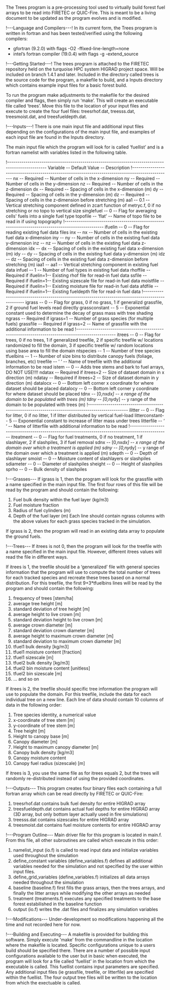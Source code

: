 The Trees program is a pre-processing tool used to virtually build forest fuel arrays to be read into FIRETEC or QUIC-Fire. This is meant to be a living document to be updated as the program evolves and is modified.


!---Language and Compilers---!
In its current form, the Trees program is written in fortran and has been tested/verified using the following compilers:
- gfortran (9.2.0) with flags -O2 -ffixed-line-length=none
- intel’s fortran compiler (19.0.4) with flags -g -extend_source

!---Getting Started---!
The trees program is attached to the FIRETEC repository held on the turquoise HPC system HIGRAD project space. Will be included on branch 1.4.1 and later. Included in the directory called trees is the source code for the program, a makefile to build, and a Inputs directory which contains example input files for a basic forest build.

To run the program make adjustments to the makefile for the desired compiler and flags, then simply run ‘make’. This will create an executable file called ‘trees’. Move this file to the location of your input files and execute to create the four fuel files: treesrhof.dat, treesss.dat, treesmoist.dat, and treesfueldepth.dat.


!---Inputs---!
There is one main input file and additional input files depending on the configurations of the main input file, and examples of each input file are found in the Inputs directory.

The main input file which the program will look for is called ‘fuellist’ and is a fortran namelist with variables listed in the following table.

!-------------------------------------------------------------------------------------------------
Variable -- Default Value -- Description
!-------------------------------------------------------------------------------------------------
nx            -- Required             -- Number of cells in the x-dimension
ny            -- Required             -- Number of cells in the y-dimension
nz            -- Required             -- Number of cells in the z-dimension
dx            -- Required             -- Spacing of cells in the x-dimension (m)
dy            -- Required             -- Spacing of cells in the y-dimension (m)
dz            -- Required             -- Spacing of cells in the z-dimension before stretching (m)
aa1           -- 0.1                  -- Vertical stretching component defined in zcart function of metryc.f, 0 if no stretching or no topo to vertical size
singlefuel    -- 0                    -- Flag for averaging cells' fuels into a single fuel type
topofile      -- ‘flat’               -- Name of topo file to be read in if using  topography
!-------------------------------------------------------------------------------------------------
ifuelin       -- 0                    -- Flag for reading existing fuel data files
inx           -- nx                   -- Number of cells in the existing fuel data x-dimension
iny           -- ny                   -- Number of cells in the existing fuel data y-dimension
inz           -- nz                   -- Number of cells in the existing fuel data z-dimension
idx           -- dx                   -- Spacing of cells in the existing fuel data x-dimension (m)
idy           -- dy                   -- Spacing of cells in the existing fuel data y-dimension (m)
idz           -- dz                   -- Spacing of cells in the existing fuel data z-dimension before stretching (m)
iaa1          -- aa1                  -- Vertical stretching component in existing fuel data
infuel        -- 1                    -- Number of fuel types in existing fuel data
rhoffile      -- Required if ifuelin=1-- Existing rhof file for read-in fuel data
ssfile        -- Required if ifuelin=1-- Existing sizescale file for read-in fuel data
moistfile     -- Required if ifuelin=1-- Existing moisture file for read-in fuel data
afdfile       -- Required if ifuelin=1-- Existing fueldepth file for read-in fuel data
!-------------------------------------------------------------------------------------------------
igrass        -- 0                    -- Flag for grass, 0 if no grass, 1 if generalizd grassfile, 2 if ground fuel levels read directly
grassconstant -- 5                    -- Exponential constant used to determine the decay of grass mass with tree shading
ngrass        -- Required if igrass=1 -- Number of grass species (for multiple fuels)
grassfile     -- Required if igrass=2 -- Name of grassfile with the additional information to be read
!-------------------------------------------------------------------------------------------------
itrees        -- 0                    -- Flag for trees, 0 if no trees, 1 if generalized treefile, 2 if specific treefile w/ locations randomized to fill the domain, 3 if specific treefile w/ random locations using base area to fill the domain
ntspecies     -- 1                    -- Number of tree species
tfuelbins     -- 1                    -- Number of size bins to distribute canopy fuels (foliage, branches, etc)
treefile      -- ‘ ‘                  -- Name of treefile with the additional information to be read
istem         -- 0                    -- Adds tree stems and bark to fuel arrays, DO NOT USE!!!!
ndatax        -- Required if itrees=2 -- Size of dataset domain in x direction (m)
ndatay        -- Required if itrees=2 -- Size of dataset domain in y direction (m)
datalocx      -- 0                    -- Bottom left corner x coordinate for where dataset should be placed
datalocy      -- 0                    -- Bottom left corner y coordinate for where dataset should be placed
tdnx          -- [0,nx*dx]            -- x range of the domain to be populated with trees (m)
tdny          -- [0,ny*dy]            -- y range of the domain to be populated with trees (m)
!-------------------------------------------------------------------------------------------------
ilitter       -- 0                    -- Flag for litter, 0 if no litter, 1 if litter distributed by vertical fuel-load
litterconstant-- 5                    -- Exponential constant to increase of litter mass under trees
litterfile    -- ‘ ‘                  -- Name of litterfile with additional information to be read
!-------------------------------------------------------------------------------------------------
itreatment    -- 0                    -- Flag for fuel treatments, 0 if no treatment, 1 if slashlayer, 2 if slashpiles, 3 if fuel removal
sdnx          -- [0,nx*dx]            -- x range of the domain over which a treatment is applied (m)
sdny          -- [0,ny*dy]            -- y range of the domain over which a treatment is applied (m)
sdepth        -- 0                    -- Depth of slashlayer
smoist        -- 0                    -- Moisture content of slashlayers or slashpiles
sdiameter     -- 0                    -- Diameter of slashpiles
sheight       -- 0                    -- Height of slashpiles
sprho         -- 0                    -- Bulk density of slashpiles

!---Grasses---
If igrass is 1, then the program will look for the grassfile with a name specified in the main input file. The first four rows of this file will be read by the program and should contain the following:
1. Fuel bulk density within the fuel layer (kg/m3)
2. Fuel moisture fraction
3. Radius of fuel cylinders (m)
4. Depth of the fuel layer (m)
Each line should contain ngrass columns with the above values for each grass species tracked in the simulation.

If igrass is 2, then the program will read in an existing data array to populate the ground fuels.

!---Trees---
If itrees is not 0, then the program will look for the treefile with a name specified in the main input file. However, different itrees values will read the file in different ways.

If itrees is 1, the treefile should be a ‘generalized’ file with general species information that the program will use to compute the total number of trees for each tracked species and recreate these trees based on a normal distribution. For this treefile, the first 9+3*tfuelbins lines will be read by the program and should contain the following:
1. frequency of trees [stem/ha]
2. average tree height [m]
3. standard deviation of tree height [m]
4. average height to live crown [m]
5. standard deviation height to live crown [m]
6. average crown diameter [m]
7. standard deviation crown diameter [m]
8. average height to maximum crown diameter [m]
9. standard deviation to maximum crown diameter [m]
10.  tfuel1 bulk density [kg/m3]
11.  tfuel1 moisture content [fraction]
12.  tfuel1 sizescale [m]
13.  tfuel2 bulk density [kg/m3]
14.  tfuel2 bin moisture content [unitless]
15.  tfuel2 bin sizescale [m]
16.  … and so on

If itrees is 2, the treefile should specific tree information the program will use to populate the domain. For this treefile, include the data for each individual tree on a new line. Each line of data should contain 10 columns of data in the following order:
1. Tree species identity, a numerical value
2. x-coordinate of tree stem [m]
3. y-coordinate of tree stem [m]
4. Tree height [m]
5. Height to canopy base [m]
6. Canopy diameter [m]
7. Height to maximum canopy diameter [m]
8. Canopy bulk density [kg/m3]
9. Canopy moisture content
10. Canopy fuel radius (sizescale) [m]

If itrees is 3, you use the same file as for itrees equals 2, but the trees will randomly re-distributed instead of using the provided coordinates.

!---Outputs---
This program creates four binary files each containing a full fortran array which can be read directly by FIRETEC or QUIC-Fire:
1. treesrhof.dat contains bulk fuel density for entire HIGRAD array
2. treesfueldepth.dat contains actual fuel depths for entire HIGRAD array (3D array, but only bottom layer actually used in fire simulations)
3. treesss.dat contains sizescales for entire HIGRAD array
4. treesmoist.dat contains fuel moisture contents for entire HIGRAD array

!---Program Outline---
Main driver file for this program is located in main.f. From this file, all other subroutines are called which execute in this order:
1. namelist_input (io.f) is called to read input data and initialize variables used throughout the simulation
2. define_constant variables (define_variables.f) defines all additional variables needed for the simulation and not specified by the user within input files.
3. define_grid_variables (define_variables.f) initializes all data arrays needed throughout the simulation
4. baseline (baseline.f) first fills the grass arrays, then the trees arrays, and finally the litter arrays while modifying the other arrays as needed
5. treatment (treatments.f) executes any specified treatments to the base forest estabilished in the baseline function
6. output (io.f) writes the .dat files and finalizes any simulation variables

!---Modifications---
Under-development so modifications happening all the time and not recorded here for now.

!---Building and Executing---
A makefile is provided for building this software. Simply execute 'make' from the commandline in the location where the makefile is located. Specific configurations unique to a users build should be specified there.
There are a number of possible input configurations available to the user but in basic when executed, the program will look for a file called 'fuellist' in the location from which the executable is called. This fuellist contains input parameters are specified. Any additional input files (ie grassfile, treefile, or litterfile) are specified within the fuellist. The four output tree files will be written to the location from which the exectuable is called.
